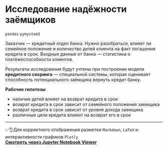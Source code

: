 # Исследование надёжности заёмщиков

`pandas`  `pymystem3`

Заказчик — кредитный отдел банка. Нужно разобраться, влияет ли семейное положение и количество детей клиента на факт погашения кредита в срок. Входные данные от банка — статистика о платёжеспособности клиентов.

Результаты исследования будут учтены при построении модели **кредитного скоринга** — специальной системы, которая оценивает способность потенциального заёмщика вернуть кредит банку.

**Рабочие гипотезы**

- наличие детей влияет на возврат кредита в срок
- возврат кредита в срок зависит от семейного положения заемщика
- возврат кредита в срок зависит от уровня дохода заемщика
- различные цели кредита влияют на возврат его в срок

---

:white_check_mark::ok_hand:Для корректного отображения разметки `Markdown`, `LaTeX` и интерактивности графиков `Plotly` </br>
**[Cмотреть через Jupyter Notebook Viewer](https://nbviewer.org/github/NikitaGirya/YaP_DA_2021/blob/main/01_borrowers_reliability_analysis/Girya_borrowers_reliability_analysis.ipynb)**
